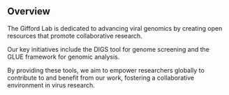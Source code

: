 ## Overview

The Gifford Lab is dedicated to advancing viral genomics by creating open resources that promote collaborative research.

Our key initiatives include the DIGS tool for genome screening and the GLUE framework for genomic analysis.

By providing these tools, we aim to empower researchers globally to contribute to and benefit from our work, fostering a collaborative environment in virus research.
